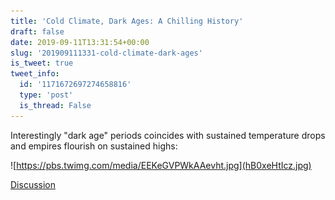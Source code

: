 ```yaml
---
title: 'Cold Climate, Dark Ages: A Chilling History'
draft: false
date: 2019-09-11T13:31:54+00:00
slug: '201909111331-cold-climate-dark-ages'
is_tweet: true
tweet_info:
  id: '1171672697274658816'
  type: 'post'
  is_thread: False
---
```




Interestingly "dark age" periods coincides with sustained temperature drops and empires flourish on sustained highs: 

![https://pbs.twimg.com/media/EEKeGVPWkAAevht.jpg](hB0xeHtIcz.jpg)

[Discussion](https://x.com/sytelus/status/1171672697274658816)
